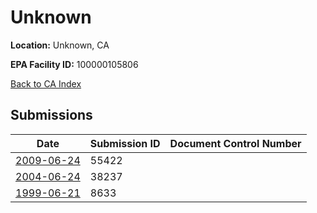 # Unknown

**Location:** Unknown, CA

**EPA Facility ID:** 100000105806

[Back to CA Index](../../index.md)

## Submissions

| Date | Submission ID | Document Control Number |
|------|--------------|-------------------------|
| [2009-06-24](submissions/55422.md) | 55422 |  |
| [2004-06-24](submissions/38237.md) | 38237 |  |
| [1999-06-21](submissions/8633.md) | 8633 |  |
